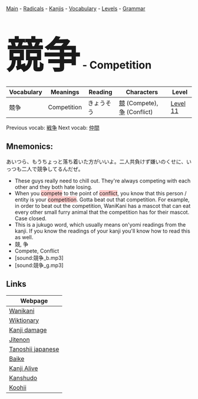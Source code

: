 <style> bigfont {font-size: 100px}</style>
[Main](../README.md) -
[Radicals](../radicals.md) -
[Kanjis](../kanjis.md) -
[Vocabulary](../vocabulary.md) -
[Levels](../levels.md) -
[Grammar](../grammar.md)
# <bigfont> 競争</bigfont> - Competition 

| Vocabulary | Meanings | Reading | Characters | Level |
| --- | --- | --- | --- | --- |
| 競争 | Competition | きょうそう |  [競](../kanjis/競.md) (Compete), [争](../kanjis/争.md) (Conflict) | [Level 11](../levels/wk_level11.md) |

Previous vocab: [戦争](戦争.md) Next vocab: [仲間](仲間.md) 

## Mnemonics:
あいつら、もうちょっと落ち着いた方がいいよ。二人共負けず嫌いのくせに、いっつも二人で競争してるんだぜ。
* These guys really need to chill out. They're always competing with each other and they both hate losing.
* When you <span style="background-color:#ffcccb"> compete</span> to the point of <span style="background-color:#ffcccb"> conflict</span>, you know that this person / entity is your <span style="background-color:#ffcccb"> competition</span>. Gotta beat out that competition. For example, in order to beat out the competition, WaniKani has a mascot that can eat every other small furry animal that the competition has for their mascot. Case closed.
* This is a jukugo word, which usually means on'yomi readings from the kanji. If you know the readings of your kanji you'll know how to read this as well.
* 競, 争
* Compete, Conflict
* [sound:競争_b.mp3]
* [sound:競争_g.mp3]


## Links 

| Webpage |
| --- |
| [Wanikani          ](https://www.wanikani.com/kanji/競争) |
| [Wiktionary        ](https://en.wiktionary.org/wiki/競争) |
| [Kanji damage      ](http://www.kanjidamage.com/kanji/search?utf8=✓&q=競争) |
| [Jitenon           ](https://jitenon.com/kanji/競争) |
| [Tanoshii japanese ](https://www.tanoshiijapanese.com/dictionary/kanji.cfm?k=競争) |
| [Baike             ](https://baike.baidu.com/item/競争) |
| [Kanji Alive       ](https://app.kanjialive.com/競争) |
| [Kanshudo          ](https://www.kanshudo.com/searchmn?q=競争) |
| [Koohii            ](https://kanji.koohii.com/study/kanji/競争) |
